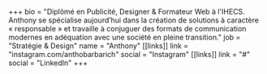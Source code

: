 +++
bio = "Diplômé en Publicité, Designer & Formateur Web à l'IHECS. Anthony se spécialise aujourd’hui dans la création de solutions à caractère « responsable » et travaille à conjuguer des formats de communication modernes en adéquation avec une société en pleine transition."
job = "Stratégie & Design"
name = "Anthony"
[[links]]
link = "instagram.com/anthobarbarich"
social = "Instagram"
[[links]]
link = "#"
social = "LinkedIn"
+++
